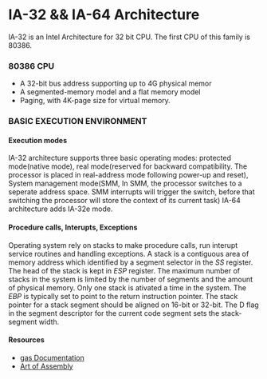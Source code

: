 IA-32 && IA-64 Architecture
======

IA-32 is an Intel Architecture for 32 bit CPU. The first CPU of this family
is 80386. 
### 80386 CPU

* A 32-bit bus address supporting up to 4G physical memor
* A segmented-memory model and a flat memory model
* Paging, with 4K-page size for virtual memory.

### BASIC EXECUTION ENVIRONMENT

#### Execution modes
IA-32 architecture supports three basic operating modes: protected mode(native mode), real mode(reserved for backward compatibility. The processor is placed in real-address mode following power-up and reset), System management mode(SMM, In SMM, the processor switches to a seperate address space. SMM interrupts will trigger the switch, before that switching the processor will store the context of its current task)
IA-64 architecture adds IA-32e mode.

#### Procedure calls, Interupts, Exceptions
Operating system rely on stacks to make procedure calls, run interupt service routines and handling exceptions. A stack is a contiguous area of memory address which identified by a segment selector in the *SS* register. The head of the stack is kept in *ESP* register. The maximum number of stacks in the system is limited by the number of segments and the amount of physical memory. Only one stack is ativated a time in the system. The *EBP* is typically set to point to the return instruction pointer. The stack pointer for a stack segment should be aligned on 16-bit or 32-bit. The D flag in the segment descriptor for the current code segment sets the stack-segment width.

#### Resources

* [gas Documentation](https://sourceware.org/binutils/docs/as/)
* [Art of Assembly](https://courses.engr.illinois.edu/ece390/books/artofasm/)